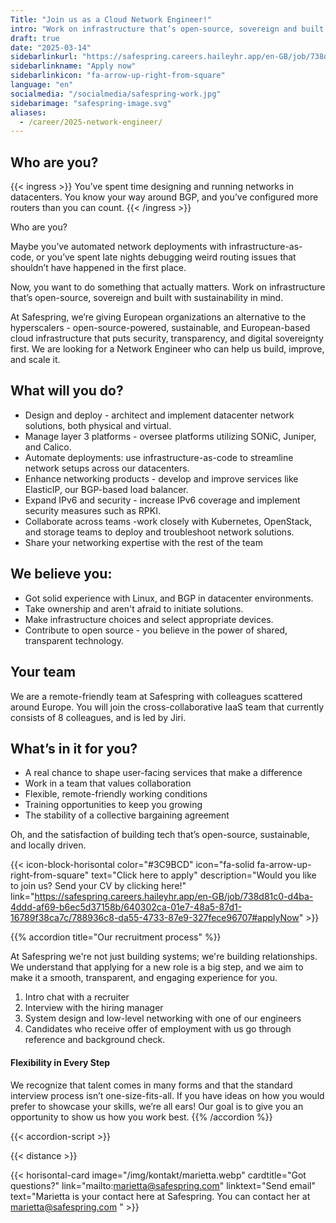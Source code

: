 ```yaml
---
Title: "Join us as a Cloud Network Engineer!"
intro: "Work on infrastructure that’s open-source, sovereign and built with sustainability in mind"
draft: true
date: "2025-03-14"
sidebarlinkurl: "https://safespring.careers.haileyhr.app/en-GB/job/738d81c0-d4ba-4ddd-af69-b6ec5d37158b/640302ca-01e7-48a5-87d1-16789f38ca7c/788936c8-da55-4733-87e9-327fece96707#applyNow"
sidebarlinkname: "Apply now"
sidebarlinkicon: "fa-arrow-up-right-from-square"
language: "en"
socialmedia: "/socialmedia/safespring-work.jpg"
sidebarimage: "safespring-image.svg"
aliases:
  - /career/2025-network-engineer/
---
```


## Who are you?

{{< ingress >}}
You’ve spent time designing and running networks in datacenters. You know your way around BGP, and you’ve configured more routers than you can count.
{{< /ingress >}}

Who are you?

Maybe you’ve automated network deployments with infrastructure-as-code, or you’ve spent late nights debugging weird routing issues that shouldn’t have happened in the first place.

Now, you want to do something that actually matters. Work on infrastructure that’s open-source, sovereign and built with sustainability in mind.

At Safespring, we’re giving European organizations an alternative to the hyperscalers - open-source-powered, sustainable, and European-based cloud infrastructure that puts security, transparency, and digital sovereignty first. We are looking for a Network Engineer who can help us build, improve, and scale it.

## What will you do?

- Design and deploy - architect and implement datacenter network solutions, both physical and virtual.
- Manage layer 3 platforms - oversee platforms utilizing SONiC, Juniper, and Calico.
- Automate deployments: use infrastructure-as-code to streamline network setups across our datacenters.
- Enhance networking products - develop and improve services like ElasticIP, our BGP-based load balancer.
- Expand IPv6 and security - increase IPv6 coverage and implement security measures such as RPKI.
- Collaborate across teams -work closely with Kubernetes, OpenStack, and storage teams to deploy and troubleshoot network solutions.
- Share your networking expertise with the rest of the team

## We believe you:

- Got solid experience with Linux, and BGP in datacenter environments.
- Take ownership and aren't afraid to initiate solutions.
- Make infrastructure choices and select appropriate devices.
- Contribute to open source - you believe in the power of shared, transparent technology.

## Your team

We are a remote-friendly team at Safespring with colleagues scattered around Europe. You will join the cross-collaborative IaaS team that currently consists of 8 colleagues, and is led by Jiri.

## What’s in it for you?

- A real chance to shape user-facing services that make a difference
- Work in a team that values collaboration
- Flexible, remote-friendly working conditions
- Training opportunities to keep you growing
- The stability of a collective bargaining agreement

Oh, and the satisfaction of building tech that’s open-source, sustainable, and locally driven.

{{< icon-block-horisontal color="#3C9BCD" icon="fa-solid fa-arrow-up-right-from-square" text="Click here to apply" description="Would you like to join us? Send your CV by clicking here!" link="https://safespring.careers.haileyhr.app/en-GB/job/738d81c0-d4ba-4ddd-af69-b6ec5d37158b/640302ca-01e7-48a5-87d1-16789f38ca7c/788936c8-da55-4733-87e9-327fece96707#applyNow" >}}

{{% accordion title="Our recruitment process" %}}

At Safespring we're not just building systems; we're building relationships. We understand that applying for a new role is a big step, and we aim to make it a smooth, transparent, and engaging experience for you.

1. Intro chat with a recruiter
1. Interview with the hiring manager
1. System design and low-level networking with one of our engineers
1. Candidates who receive offer of employment with us go through reference and background check.

#### Flexibility in Every Step

We recognize that talent comes in many forms and that the standard interview process isn’t one-size-fits-all. If you have ideas on how you would prefer to showcase your skills, we’re all ears! Our goal is to give you an opportunity to show us how you work best.
{{% /accordion %}}

{{< accordion-script >}}

{{< distance >}}

{{< horisontal-card image="/img/kontakt/marietta.webp" cardtitle="Got questions?" link="mailto:marietta@safespring.com" linktext="Send email" text="Marietta is your contact here at Safespring. You can contact her at marietta@safespring.com " >}}
